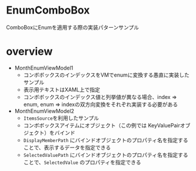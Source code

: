 # EnumComboBox

ComboBoxにEnumを適用する際の実装パターンサンプル

# overview

- MonthEnumViewModel1
    - コンボボックスのインデックスをVMでenumに変換する愚直に実装したサンプル
    - 表示用テキストはXAML上で指定
    - コンボボックスのインデックス値と列挙値が異なる場合、index => enum, enum => indexの双方向変換をそれぞれ実装する必要がある
- MonthEnumViewModel2
    - `ItemsSource`を利用したサンプル
    - コンボボックスアイテムにオブジェクト（この例では KeyValuePairオブジェクト）をバインド
    - `DisplayMemberPath` にバインドオブジェクトのプロパティ名を指定することで、表示するデータを指定できる
    - `SelectedValuePath` にバインドオブジェクトのプロパティ名を指定することで、`SelectedValue` のプロパティを指定できる
